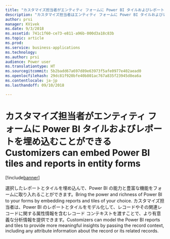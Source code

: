 ```yaml
---
title: "カスタマイズ担当者がエンティティ フォームに Power BI タイルおよびレポートを埋め込むことができる"
description: "カスタマイズ担当者はエンティティ フォームに Power BI タイルおよびレポートを埋め込めるようになりました"
author: prsi
manager: KVivek
ms.date: 9/3/2018
ms.assetid: 741c1f60-ce73-e811-a96b-000d3a18c83b
ms.topic: article
ms.prod: 
ms.service: business-applications
ms.technology: 
ms.author: prsi
audience: Power user
ms.translationtype: HT
ms.sourcegitcommit: 5b2badd67a697d89e63973f5afe0977e402aead0
ms.openlocfilehash: 29dc81f920bfe40b801ac767a835f23945d8ea6a
ms.contentlocale: ja-jp
ms.lasthandoff: 09/10/2018

---
```

# <a name="customizers-can-embed-power-bi-tiles-and-reports-in-entity-forms"></a><span data-ttu-id="a297f-103">カスタマイズ担当者がエンティティ フォームに Power BI タイルおよびレポートを埋め込むことができる</span><span class="sxs-lookup"><span data-stu-id="a297f-103">Customizers can embed Power BI tiles and reports in entity forms</span></span>


[!include[banner](../../includes/banner.md)]

<span data-ttu-id="a297f-104">選択したレポートとタイルを埋め込んで、Power BI の能力と豊富な機能をフォームに取り入れることができます。</span><span class="sxs-lookup"><span data-stu-id="a297f-104">Bring the power and richness of Power BI to your forms by embedding reports and tiles of your choice.</span></span> <span data-ttu-id="a297f-105">カスタマイズ担当者は、Power BI のレポートとタイルをモデル化して、レコードやその関連レコードに関する属性情報を含むレコード コンテキストを渡すことで、より有意義な分析情報を提供できます。</span><span class="sxs-lookup"><span data-stu-id="a297f-105">Customizers can model the Power BI reports and tiles to provide more meaningful insights by passing the record context, including any attribute information about the record or its related records.</span></span>


